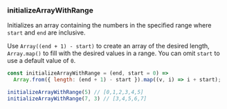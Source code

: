 ### initializeArrayWithRange

Initializes an array containing the numbers in the specified range where `start` and `end` are inclusive.

Use `Array((end + 1) - start)` to create an array of the desired length, `Array.map()` to fill with the desired values in a range.
You can omit `start` to use a default value of `0`.

```js
const initializeArrayWithRange = (end, start = 0) =>
  Array.from({ length: (end + 1) - start }).map((v, i) => i + start);
```

```js
initializeArrayWithRange(5) // [0,1,2,3,4,5]
initializeArrayWithRange(7, 3) // [3,4,5,6,7]
```
